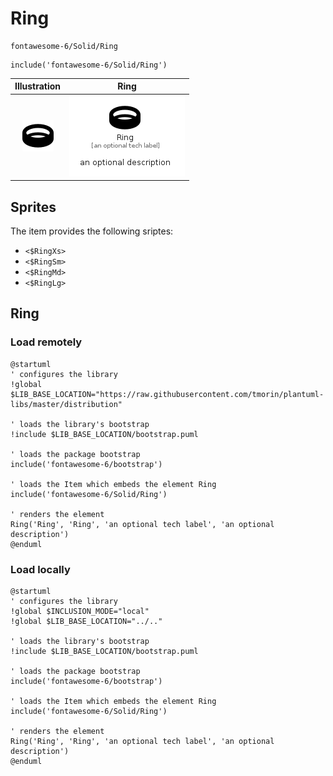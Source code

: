 # Ring


```text
fontawesome-6/Solid/Ring
```

```text
include('fontawesome-6/Solid/Ring')
```



| Illustration | Ring |
| :---: | :---: |
| ![illustration for Illustration](../../fontawesome-6/Solid/Ring.png) | ![illustration for Ring](../../fontawesome-6/Solid/Ring.Local.png) |



## Sprites
The item provides the following sriptes:

- `<$RingXs>`
- `<$RingSm>`
- `<$RingMd>`
- `<$RingLg>`





## Ring

### Load remotely
```plantuml
@startuml
' configures the library
!global $LIB_BASE_LOCATION="https://raw.githubusercontent.com/tmorin/plantuml-libs/master/distribution"

' loads the library's bootstrap
!include $LIB_BASE_LOCATION/bootstrap.puml

' loads the package bootstrap
include('fontawesome-6/bootstrap')

' loads the Item which embeds the element Ring
include('fontawesome-6/Solid/Ring')

' renders the element
Ring('Ring', 'Ring', 'an optional tech label', 'an optional description')
@enduml
```

### Load locally
```plantuml
@startuml
' configures the library
!global $INCLUSION_MODE="local"
!global $LIB_BASE_LOCATION="../.."

' loads the library's bootstrap
!include $LIB_BASE_LOCATION/bootstrap.puml

' loads the package bootstrap
include('fontawesome-6/bootstrap')

' loads the Item which embeds the element Ring
include('fontawesome-6/Solid/Ring')

' renders the element
Ring('Ring', 'Ring', 'an optional tech label', 'an optional description')
@enduml
```

